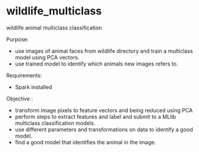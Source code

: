 # wildlife_multiclass
wildlife animal multiclass classification

Purpose: 
- use images of animal faces from wildlife directory and train a multiclass model using PCA vectors.
- use trained model to identify which animals new images refers to.
		 
Requirements: 
- Spark installed

Objective :
- transform image pixels to feature vectors and being reduced using PCA  
- perform steps to extract features and label and submit to a MLlib multiclass classification models.
- use different parameters and transformations on data to identify a good model.
- find a good model that identifies the animal in the image.
